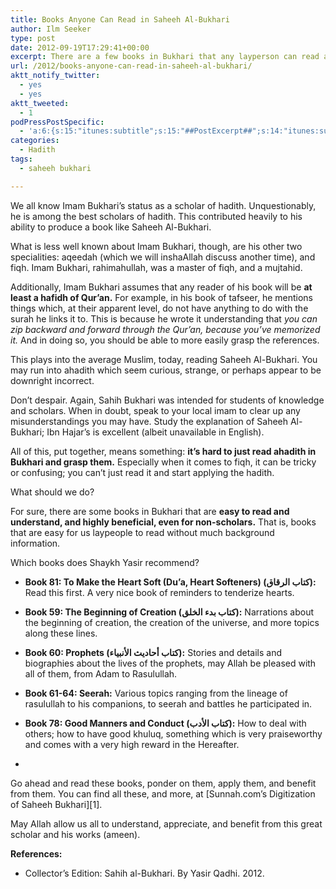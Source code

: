 ```yaml
---
title: Books Anyone Can Read in Saheeh Al-Bukhari
author: Ilm Seeker
type: post
date: 2012-09-19T17:29:41+00:00
excerpt: There are a few books in Bukhari that any layperson can read and benefit from, without much background. I list them here. Bukhari was a master faqih and mujtahid, so his book is not as straight-forward as you might think.
url: /2012/books-anyone-can-read-in-saheeh-al-bukhari/
aktt_notify_twitter:
  - yes
  - yes
aktt_tweeted:
  - 1
podPressPostSpecific:
  - 'a:6:{s:15:"itunes:subtitle";s:15:"##PostExcerpt##";s:14:"itunes:summary";s:15:"##PostExcerpt##";s:15:"itunes:keywords";s:17:"##WordPressCats##";s:13:"itunes:author";s:10:"##Global##";s:15:"itunes:explicit";s:2:"No";s:12:"itunes:block";s:2:"No";}'
categories:
  - Hadith
tags:
  - saheeh bukhari

---
```

We all know Imam Bukhari&#8217;s status as a scholar of hadith. Unquestionably, he is among the best scholars of hadith. This contributed heavily to his ability to produce a book like Saheeh Al-Bukhari.

What is less well known about Imam Bukhari, though, are his other two specialities: aqeedah (which we will inshaAllah discuss another time), and fiqh. Imam Bukhari, rahimahullah, was a master of fiqh, and a mujtahid.

Additionally, Imam Bukhari assumes that any reader of his book will be **at least a hafidh of Qur&#8217;an.** For example, in his book of tafseer, he mentions things which, at their apparent level, do not have anything to do with the surah he links it to. This is because he wrote it understanding that _you can zip backward and forward through the Qur&#8217;an, because you&#8217;ve memorized it._ And in doing so, you should be able to more easily grasp the references.

This plays into the average Muslim, today, reading Saheeh Al-Bukhari. You may run into ahadith which seem curious, strange, or perhaps appear to be downright incorrect. 

Don&#8217;t despair. Again, Sahih Bukhari was intended for students of knowledge and scholars. When in doubt, speak to your local imam to clear up any misunderstandings you may have. Study the explanation of Saheeh Al-Bukhari; Ibn Hajar&#8217;s is excellent (albeit unavailable in English).

All of this, put together, means something: **it&#8217;s hard to just read ahadith in Bukhari and grasp them.** Especially when it comes to fiqh, it can be tricky or confusing; you can&#8217;t just read it and start applying the hadith.

What should we do? 

For sure, there are some books in Bukhari that are **easy to read and understand, and highly beneficial, even for non-scholars.** That is, books that are easy for us laypeople to read without much background information.

Which books does Shaykh Yasir recommend?

  * **Book 81: To Make the Heart Soft (Du&#8217;a, Heart Softeners) (كتاب الرقاق):** Read this first. A very nice book of reminders to tenderize hearts.
  * **Book 59: The Beginning of Creation (كتاب بدء الخلق):** Narrations about the beginning of creation, the creation of the universe, and more topics along these lines.
  * **Book 60: Prophets (كتاب أحاديث الأنبياء):** Stories and details and biographies about the lives of the prophets, may Allah be pleased with all of them, from Adam to Rasulullah.
  * **Book 61-64: Seerah:** Various topics ranging from the lineage of rasulullah to his companions, to seerah and battles he participated in.
  * **Book 78: Good Manners and Conduct (كتاب الأدب):** How to deal with others; how to have good khuluq, something which is very praiseworthy and comes with a very high reward in the Hereafter.
  * </ul> 
    Go ahead and read these books, ponder on them, apply them, and benefit from them. You can find all these, and more, at [Sunnah.com&#8217;s Digitization of Saheeh Bukhari][1].
    
    May Allah allow us all to understand, appreciate, and benefit from this great scholar and his works (ameen).
    
    **References:**
    
      * Collector&#8217;s Edition: Sahih al-Bukhari. By Yasir Qadhi. 2012.

 [1]: http://sunnah.com/bukhari